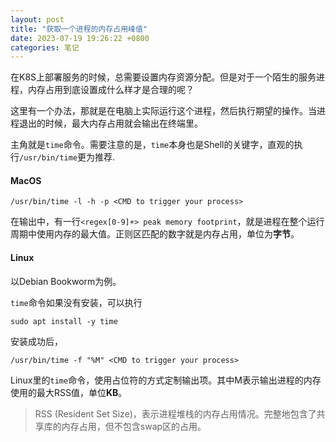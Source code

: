 ```yaml
---
layout: post
title: "获取一个进程的内存占用峰值"
date: 2023-07-19 19:26:22 +0800
categories: 笔记
---
```


在K8S上部署服务的时候，总需要设置内存资源分配。但是对于一个陌生的服务进程，内存占用到底设置成什么样才是合理的呢？

这里有一个办法，那就是在电脑上实际运行这个进程，然后执行期望的操作。当进程退出的时候，最大内存占用就会输出在终端里。

主角就是`time`命令。需要注意的是，`time`本身也是Shell的关键字，直观的执行`/usr/bin/time`更为推荐.

#### MacOS

```
/usr/bin/time -l -h -p <CMD to trigger your process>
```

在输出中，有一行`<regex[0-9]+> peak memory footprint`，就是进程在整个运行周期中使用内存的最大值。正则区匹配的数字就是内存占用，单位为**字节**。

#### Linux

以Debian Bookworm为例。

`time`命令如果没有安装，可以执行

```
sudo apt install -y time
```

安装成功后，

```
/usr/bin/time -f "%M" <CMD to trigger your process>
```

Linux里的`time`命令，使用占位符的方式定制输出项。其中M表示输出进程的内存使用的最大RSS值，单位**KB**。

> RSS (Resident Set Size)，表示进程堆栈的内存占用情况。完整地包含了共享库的内存占用，但不包含swap区的占用。
